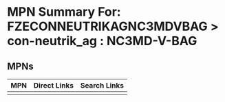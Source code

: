 



# MPN Summary For: FZECONNEUTRIKAGNC3MDVBAG > con-neutrik_ag : NC3MD-V-BAG

## MPNs
  

|MPN|Direct Links|Search Links|
| :--- | :--- | :--- |
||||
